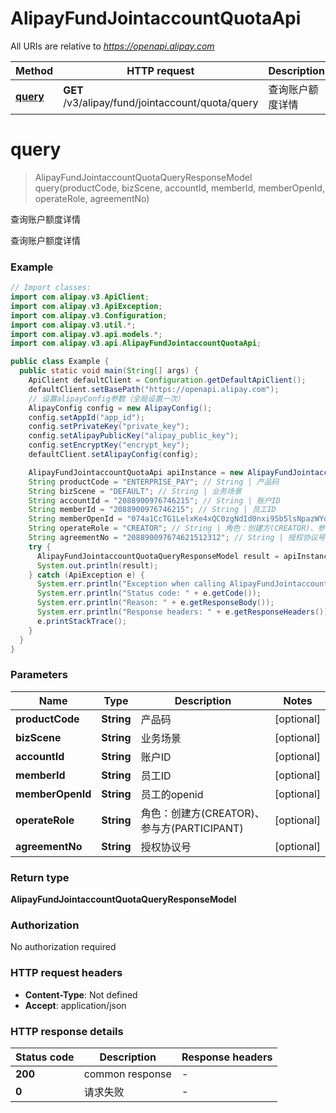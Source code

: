 # AlipayFundJointaccountQuotaApi

All URIs are relative to *https://openapi.alipay.com*

| Method | HTTP request | Description |
|------------- | ------------- | -------------|
| [**query**](AlipayFundJointaccountQuotaApi.md#query) | **GET** /v3/alipay/fund/jointaccount/quota/query | 查询账户额度详情 |


<a name="query"></a>
# **query**
> AlipayFundJointaccountQuotaQueryResponseModel query(productCode, bizScene, accountId, memberId, memberOpenId, operateRole, agreementNo)

查询账户额度详情

查询账户额度详情

### Example
```java
// Import classes:
import com.alipay.v3.ApiClient;
import com.alipay.v3.ApiException;
import com.alipay.v3.Configuration;
import com.alipay.v3.util.*;
import com.alipay.v3.api.models.*;
import com.alipay.v3.api.AlipayFundJointaccountQuotaApi;

public class Example {
  public static void main(String[] args) {
    ApiClient defaultClient = Configuration.getDefaultApiClient();
    defaultClient.setBasePath("https://openapi.alipay.com");
    // 设置alipayConfig参数（全局设置一次）
    AlipayConfig config = new AlipayConfig();
    config.setAppId("app_id");
    config.setPrivateKey("private_key");
    config.setAlipayPublicKey("alipay_public_key");
    config.setEncryptKey("encrypt_key");
    defaultClient.setAlipayConfig(config);

    AlipayFundJointaccountQuotaApi apiInstance = new AlipayFundJointaccountQuotaApi(defaultClient);
    String productCode = "ENTERPRISE_PAY"; // String | 产品码
    String bizScene = "DEFAULT"; // String | 业务场景
    String accountId = "2088900976746215"; // String | 账户ID
    String memberId = "2088900976746215"; // String | 员工ID
    String memberOpenId = "074a1CcTG1LelxKe4xQC0zgNdId0nxi95b5lsNpazWYoCo5"; // String | 员工的openid
    String operateRole = "CREATOR"; // String | 角色：创建方(CREATOR)、参与方(PARTICIPANT)
    String agreementNo = "208890097674621512312"; // String | 授权协议号
    try {
      AlipayFundJointaccountQuotaQueryResponseModel result = apiInstance.query(productCode, bizScene, accountId, memberId, memberOpenId, operateRole, agreementNo);
      System.out.println(result);
    } catch (ApiException e) {
      System.err.println("Exception when calling AlipayFundJointaccountQuotaApi#query");
      System.err.println("Status code: " + e.getCode());
      System.err.println("Reason: " + e.getResponseBody());
      System.err.println("Response headers: " + e.getResponseHeaders());
      e.printStackTrace();
    }
  }
}
```

### Parameters

| Name | Type | Description  | Notes |
|------------- | ------------- | ------------- | -------------|
| **productCode** | **String**| 产品码 | [optional] |
| **bizScene** | **String**| 业务场景 | [optional] |
| **accountId** | **String**| 账户ID | [optional] |
| **memberId** | **String**| 员工ID | [optional] |
| **memberOpenId** | **String**| 员工的openid | [optional] |
| **operateRole** | **String**| 角色：创建方(CREATOR)、参与方(PARTICIPANT) | [optional] |
| **agreementNo** | **String**| 授权协议号 | [optional] |

### Return type

**AlipayFundJointaccountQuotaQueryResponseModel**

### Authorization

No authorization required

### HTTP request headers

 - **Content-Type**: Not defined
 - **Accept**: application/json

### HTTP response details
| Status code | Description | Response headers |
|-------------|-------------|------------------|
| **200** | common response |  -  |
| **0** | 请求失败 |  -  |

